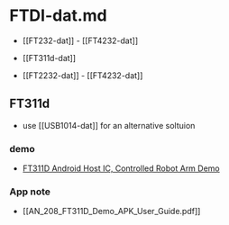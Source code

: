 
# FTDI-dat.md

- [[FT232-dat]] - [[FT4232-dat]]

- [[FT311d-dat]]

- [[FT2232-dat]] - [[FT4232-dat]]


## FT311d 

- use [[USB1014-dat]] for an alternative soltuion

### demo 

- [FT311D Android Host IC, Controlled Robot Arm Demo](https://www.youtube.com/watch?v=w9sEITQuTwA)

### App note 

- [[AN_208_FT311D_Demo_APK_User_Guide.pdf]]